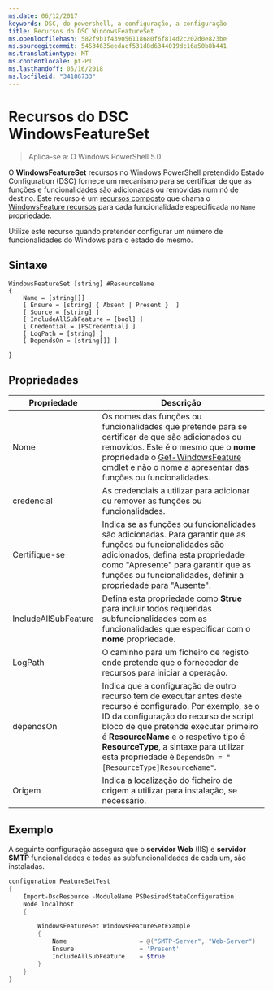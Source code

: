 ```yaml
---
ms.date: 06/12/2017
keywords: DSC, do powershell, a configuração, a configuração
title: Recursos do DSC WindowsFeatureSet
ms.openlocfilehash: 582f9b1f439056118680f6f814d2c202d0e823be
ms.sourcegitcommit: 54534635eedacf531d8d6344019dc16a50b8b441
ms.translationtype: MT
ms.contentlocale: pt-PT
ms.lasthandoff: 05/16/2018
ms.locfileid: "34186733"
---
```

# <a name="dsc-windowsfeatureset-resource"></a>Recursos do DSC WindowsFeatureSet

> Aplica-se a: O Windows PowerShell 5.0

O **WindowsFeatureSet** recursos no Windows PowerShell pretendido Estado Configuration (DSC) fornece um mecanismo para se certificar de que as funções e funcionalidades são adicionadas ou removidas num nó de destino.
Este recurso é um [recursos composto](authoringResourceComposite.md) que chama o [WindowsFeature recursos](windowsfeatureResource.md) para cada funcionalidade especificada no `Name` propriedade.

Utilize este recurso quando pretender configurar um número de funcionalidades do Windows para o estado do mesmo.

## <a name="syntax"></a>Sintaxe

```
WindowsFeatureSet [string] #ResourceName
{
    Name = [string[]]
    [ Ensure = [string] { Absent | Present }  ]
    [ Source = [string] ]
    [ IncludeAllSubFeature = [bool] ]
    [ Credential = [PSCredential] ]
    [ LogPath = [string] ]
    [ DependsOn = [string[]] ]

}
```

## <a name="properties"></a>Propriedades

|  Propriedade  |  Descrição   |
|---|---|
| Nome| Os nomes das funções ou funcionalidades que pretende para se certificar de que são adicionados ou removidos. Este é o mesmo que o **nome** propriedade o [Get-WindowsFeature](https://technet.microsoft.com/en-us/library/jj205469.aspx) cmdlet e não o nome a apresentar das funções ou funcionalidades.|
| credencial| As credenciais a utilizar para adicionar ou remover as funções ou funcionalidades.|
| Certifique-se| Indica se as funções ou funcionalidades são adicionadas. Para garantir que as funções ou funcionalidades são adicionados, defina esta propriedade como "Apresente" para garantir que as funções ou funcionalidades, definir a propriedade para "Ausente".|
| IncludeAllSubFeature| Defina esta propriedade como **$true** para incluir todos requeridas subfuncionalidades com as funcionalidades que especificar com o **nome** propriedade.|
| LogPath| O caminho para um ficheiro de registo onde pretende que o fornecedor de recursos para iniciar a operação.|
| dependsOn| Indica que a configuração de outro recurso tem de executar antes deste recurso é configurado. Por exemplo, se o ID da configuração do recurso de script bloco de que pretende executar primeiro é __ResourceName__ e o respetivo tipo é __ResourceType__, a sintaxe para utilizar esta propriedade é `DependsOn = "[ResourceType]ResourceName"`.|
| Origem| Indica a localização do ficheiro de origem a utilizar para instalação, se necessário.|

## <a name="example"></a>Exemplo

A seguinte configuração assegura que o **servidor Web** (IIS) e **servidor SMTP** funcionalidades e todas as subfuncionalidades de cada um, são instaladas.

```powershell
configuration FeatureSetTest
{
    Import-DscResource -ModuleName PSDesiredStateConfiguration
    Node localhost
    {

        WindowsFeatureSet WindowsFeatureSetExample
        {
            Name                    = @("SMTP-Server", "Web-Server")
            Ensure                  = 'Present'
            IncludeAllSubFeature    = $true
        }
    }
}
```